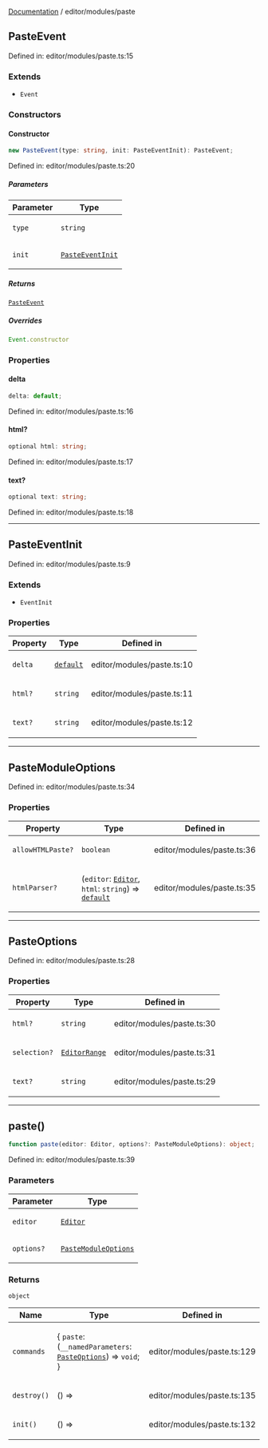 [Documentation](../../modules.md) / editor/modules/paste

## PasteEvent

Defined in: editor/modules/paste.ts:15

### Extends

- `Event`

### Constructors

#### Constructor

```ts
new PasteEvent(type: string, init: PasteEventInit): PasteEvent;
```

Defined in: editor/modules/paste.ts:20

##### Parameters

<table>
<thead>
<tr>
<th>Parameter</th>
<th>Type</th>
</tr>
</thead>
<tbody>
<tr>
<td>

`type`

</td>
<td>

`string`

</td>
</tr>
<tr>
<td>

`init`

</td>
<td>

[`PasteEventInit`](#pasteeventinit)

</td>
</tr>
</tbody>
</table>

##### Returns

[`PasteEvent`](#pasteevent)

##### Overrides

```ts
Event.constructor
```

### Properties

#### delta

```ts
delta: default;
```

Defined in: editor/modules/paste.ts:16

#### html?

```ts
optional html: string;
```

Defined in: editor/modules/paste.ts:17

#### text?

```ts
optional text: string;
```

Defined in: editor/modules/paste.ts:18

***

## PasteEventInit

Defined in: editor/modules/paste.ts:9

### Extends

- `EventInit`

### Properties

<table>
<thead>
<tr>
<th>Property</th>
<th>Type</th>
<th>Defined in</th>
</tr>
</thead>
<tbody>
<tr>
<td>

<a id="delta-1"></a> `delta`

</td>
<td>

[`default`](../delta/Delta.md#default)

</td>
<td>

editor/modules/paste.ts:10

</td>
</tr>
<tr>
<td>

<a id="html-1"></a> `html?`

</td>
<td>

`string`

</td>
<td>

editor/modules/paste.ts:11

</td>
</tr>
<tr>
<td>

<a id="text-1"></a> `text?`

</td>
<td>

`string`

</td>
<td>

editor/modules/paste.ts:12

</td>
</tr>
</tbody>
</table>

***

## PasteModuleOptions

Defined in: editor/modules/paste.ts:34

### Properties

<table>
<thead>
<tr>
<th>Property</th>
<th>Type</th>
<th>Defined in</th>
</tr>
</thead>
<tbody>
<tr>
<td>

<a id="allowhtmlpaste"></a> `allowHTMLPaste?`

</td>
<td>

`boolean`

</td>
<td>

editor/modules/paste.ts:36

</td>
</tr>
<tr>
<td>

<a id="htmlparser"></a> `htmlParser?`

</td>
<td>

(`editor`: [`Editor`](../Editor.md#editor), `html`: `string`) => [`default`](../delta/Delta.md#default)

</td>
<td>

editor/modules/paste.ts:35

</td>
</tr>
</tbody>
</table>

***

## PasteOptions

Defined in: editor/modules/paste.ts:28

### Properties

<table>
<thead>
<tr>
<th>Property</th>
<th>Type</th>
<th>Defined in</th>
</tr>
</thead>
<tbody>
<tr>
<td>

<a id="html-2"></a> `html?`

</td>
<td>

`string`

</td>
<td>

editor/modules/paste.ts:30

</td>
</tr>
<tr>
<td>

<a id="selection"></a> `selection?`

</td>
<td>

[`EditorRange`](../document/EditorRange.md#editorrange)

</td>
<td>

editor/modules/paste.ts:31

</td>
</tr>
<tr>
<td>

<a id="text-2"></a> `text?`

</td>
<td>

`string`

</td>
<td>

editor/modules/paste.ts:29

</td>
</tr>
</tbody>
</table>

***

## paste()

```ts
function paste(editor: Editor, options?: PasteModuleOptions): object;
```

Defined in: editor/modules/paste.ts:39

### Parameters

<table>
<thead>
<tr>
<th>Parameter</th>
<th>Type</th>
</tr>
</thead>
<tbody>
<tr>
<td>

`editor`

</td>
<td>

[`Editor`](../Editor.md#editor)

</td>
</tr>
<tr>
<td>

`options?`

</td>
<td>

[`PasteModuleOptions`](#pastemoduleoptions)

</td>
</tr>
</tbody>
</table>

### Returns

`object`

<table>
<thead>
<tr>
<th>Name</th>
<th>Type</th>
<th>Defined in</th>
</tr>
</thead>
<tbody>
<tr>
<td>

`commands`

</td>
<td>

\{
  `paste`: (`__namedParameters`: [`PasteOptions`](#pasteoptions)) => `void`;
\}

</td>
<td>

editor/modules/paste.ts:129

</td>
</tr>
<tr>
<td>

`destroy()`

</td>
<td>

() => 

</td>
<td>

editor/modules/paste.ts:135

</td>
</tr>
<tr>
<td>

`init()`

</td>
<td>

() => 

</td>
<td>

editor/modules/paste.ts:132

</td>
</tr>
</tbody>
</table>
